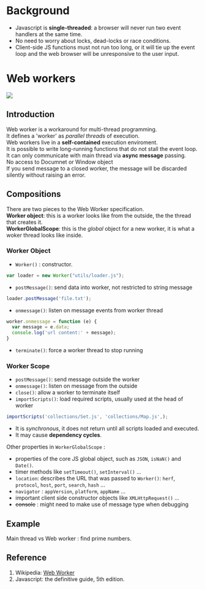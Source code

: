 # Background
- Javascript is **single-threaded**: a browser will never run two event handlers at the same time.
- No need to worry about locks, dead-locks or race conditions. 
- Client-side JS functions must not run too long, or it will tie up the event loop and the web browser will be unresponsive to the user input.

# Web workers
![](http://webworkers.tompascall.com/img/worker-events.png)
## Introduction
Web worker is a workaround for multi-thread programming. </br>
It defines a 'worker' as _parallel threads_ of execution. </br>
Web workers live in a **self-contained** execution enviroment. </br>
It is possible to write long-running functions that do not stall the event loop. </br>
It can only communicate with main thread via __async message__ passing. </br>
No access to Documnet or Window object </br>
If you send message to a closed worker, the message will be discarded silently without raising an error.

## Compositions
There are two pieces to the Web Worker specification. </br>
**Worker object**: this is a worker looks like from the outside, the the thread that creates it. </br>
**WorkerGlobalScope**: this is the _global_ object for a new worker, it is what a woker thread looks like inside.

### Worker Object
- `Worker()` :  constructor. 
```javascript
var loader = new Worker("utils/loader.js");
```
- `postMessage()`: send data into worker, not restricted to string message
```javascript
loader.postMessage('file.txt');
```
- `onmessage()`: listen on message events from worker thread
```javascript
worker.onmessage = function (e) {
  var message = e.data;
  console.log('url content:' + message);
}
```
- `terminate()`: force a worker thread to stop running

### Worker Scope
- `postMessage()`: send message outside the worker
- `onmessage()`: listen on message from the outside
- `close()`: allow a worker to terminate itself
- `importScripts()`: load required scripts, usually used at the head of worker
```javascript
importScripts('collections/Set.js', 'collections/Map.js',);
```
  - It is _synchronous_, it does not return until all scripts loaded and executed.
  - It may cause **dependency cycles**.

Other properties in `WorkerGlobalScope` :
- properties of the core JS global object, such as `JSON`, `isNaN()` and `Date()`.
- timer methods like `setTimeout()`, `setInterval()` ...
- `location`: describes the URL that was passed to `Worker()`: `herf`, `protocol`, `host`, `port`, `search`, `hash` ... 
- `navigator` : `appVersion`, `platform`, `appName` ...
- important client side constructor objects like `XMLHttpRequest()`  ... 
- ~~console~~ : might need to make use of message type when debugging

## Example
Main thread vs Web worker : find prime numbers. 

## Reference
1. Wikipedia: [Web Worker](https://en.wikipedia.org/wiki/Web_worker)
2. Javascript: the definitive guide, 5th edition.
